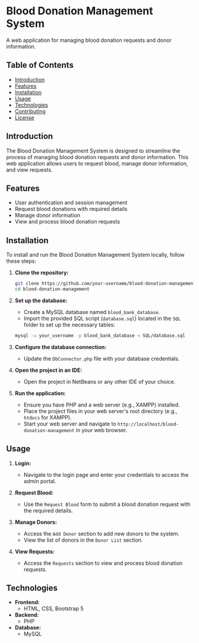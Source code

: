 # Blood Donation Management System

A web application for managing blood donation requests and donor information.

## Table of Contents

- [Introduction](#introduction)
- [Features](#features)
- [Installation](#installation)
- [Usage](#usage)
- [Technologies](#technologies)
- [Contributing](#contributing)
- [License](#license)

## Introduction

The Blood Donation Management System is designed to streamline the process of managing blood donation requests and donor information. This web application allows users to request blood, manage donor information, and view requests.

## Features

- User authentication and session management
- Request blood donations with required details
- Manage donor information
- View and process blood donation requests

## Installation

To install and run the Blood Donation Management System locally, follow these steps:

1. **Clone the repository:**

   ```bash
   git clone https://github.com/your-username/blood-donation-management.git
   cd blood-donation-management
   ```

2. **Set up the database:**

   - Create a MySQL database named `blood_bank_database`.
   - Import the provided SQL script (`database.sql`) located in the `SQL` folder to set up the necessary tables:

   ```bash
   mysql -u your_username -p blood_bank_database < SQL/database.sql
   ```

3. **Configure the database connection:**

   - Update the `DbConnector.php` file with your database credentials.

4. **Open the project in an IDE:**

   - Open the project in NetBeans or any other IDE of your choice.

5. **Run the application:**

   - Ensure you have PHP and a web server (e.g., XAMPP) installed.
   - Place the project files in your web server's root directory (e.g., `htdocs` for XAMPP).
   - Start your web server and navigate to `http://localhost/blood-donation-management` in your web browser.

## Usage

1. **Login:**

   - Navigate to the login page and enter your credentials to access the admin portal.

2. **Request Blood:**

   - Use the `Request Blood` form to submit a blood donation request with the required details.

3. **Manage Donors:**

   - Access the `Add Donor` section to add new donors to the system.
   - View the list of donors in the `Donor List` section.

4. **View Requests:**

   - Access the `Requests` section to view and process blood donation requests.

## Technologies

- **Frontend:**
  - HTML, CSS, Bootstrap 5
- **Backend:**
  - PHP
- **Database:**
  - MySQL

